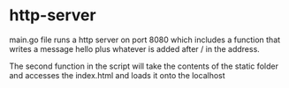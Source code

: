 # http-server

main.go file runs a http server on port 8080 which includes a function that writes a message hello plus whatever is added after / in the address. 

The second function in the script will take the contents of the static folder and accesses the index.html and loads it onto the localhost

